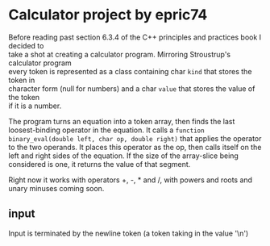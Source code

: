 # Calculator project by epric74

Before reading past section 6.3.4 of the C++ principles and practices book I decided to  
take a shot at creating a calculator program. Mirroring Stroustrup's calculator program  
every token is represented as a class containing char ```kind``` that stores the token in   
character form (null for numbers) and a char ```value``` that stores the value of the token  
if it is a number.

The program turns an equation into a token array, then finds the last
loosest-binding operator in the equation. It calls a ```function binary_eval(double left, char op, double right)```
that applies the operator to the two operands. It places this operator as the op, then calls itself on the left
and right sides of the equation. If the size of the array-slice being considered is one, it returns the value of that
segment.

Right now it works with operators +, -, * and /, with powers and roots and unary minuses coming soon.

## input
Input is terminated by the newline token (a token taking in the value '\n')
